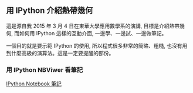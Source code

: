 ## 用 IPython 介紹熱帶幾何

這是源自我 2015 年 3 月 4 日在東華大學應用數學系的演講, 目標是介紹熱帶幾何, 而如何用 IPython 這樣的互動介面, 一邊學、一邊試、一邊做筆記。

一個目的就是要示範 IPython 的使用, 所以程式很多非常的簡略、粗糙, 也沒有用到什麼高級的演算法。這是一定要提醒的部份。

### 用 IPython NBViwer 看筆記

[IPython Notebook 筆記](http://nbviewer.ipython.org/github/yenlung/Introduction-to-Tropical-Geometry-in-IPython/blob/master/Introduction%20to%20Tropical%20Geometry%20in%20IPython.ipynb)